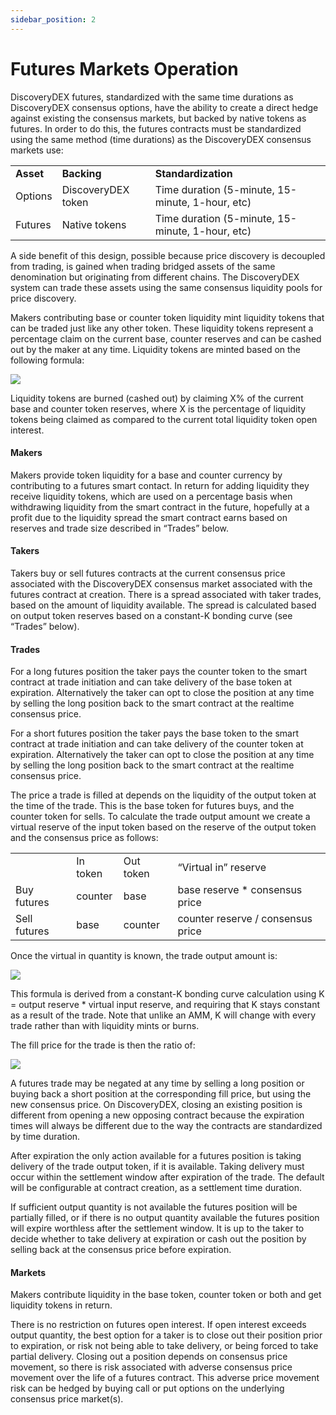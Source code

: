 ```yaml
---
sidebar_position: 2
---
```


# Futures Markets Operation

DiscoveryDEX futures, standardized with the same time durations as DiscoveryDEX consensus options, have the ability to create a direct hedge against existing the consensus markets, but backed by native tokens as futures. In order to do this, the futures contracts must be standardized using the same method (time durations) as the DiscoveryDEX consensus markets use:


<table>
  <tr>
   <td><strong>Asset</strong>
   </td>
   <td><strong>Backing</strong>
   </td>
   <td><strong>Standardization</strong>
   </td>
  </tr>
  <tr>
   <td>Options
   </td>
   <td>DiscoveryDEX token
   </td>
   <td>Time duration (5-minute, 15-minute, 1-hour, etc)
   </td>
  </tr>
  <tr>
   <td>Futures
   </td>
   <td>Native tokens
   </td>
   <td>Time duration (5-minute, 15-minute, 1-hour, etc)
   </td>
  </tr>
</table>


A side benefit of this design, possible because price discovery is decoupled from trading, is gained when trading bridged assets of the same denomination but originating from different chains. The DiscoveryDEX system can trade these assets using the same consensus liquidity pools for price discovery.

Makers contributing base or counter token liquidity mint liquidity tokens that can be traded just like any other token.  These liquidity tokens represent a percentage claim on the current base, counter reserves and can be cashed out by the maker at any time.  Liquidity tokens are minted based on the following formula:

![](https://i.imgur.com/wM9y3nG.png)

Liquidity tokens are burned (cashed out) by claiming X% of the current base and counter token reserves, where X is the percentage of liquidity tokens being claimed as compared to the current total liquidity token open interest.


#### Makers

Makers provide token liquidity for a base and counter currency by contributing to a futures smart contact.  In return for adding liquidity they receive liquidity tokens, which are used on a percentage basis when withdrawing liquidity from the smart contract in the future, hopefully at a profit due to the liquidity spread the smart contract earns based on reserves and trade size described in “Trades” below.


#### Takers

Takers buy or sell futures contracts at the current consensus price associated with the DiscoveryDEX consensus market associated with the futures contract at creation.  There is a spread associated with taker trades, based on the amount of liquidity available.  The spread is calculated based on output token reserves based on a constant-K bonding curve (see “Trades” below).


#### Trades

For a long futures position the taker pays the counter token to the smart contract at trade initiation and can take delivery of the base token at expiration.  Alternatively the taker can opt to close the position at any time by selling the long position back to the smart contract at the realtime consensus price.

For a short futures position the taker pays the base token to the smart contract at trade initiation and can take delivery of the counter token at expiration.  Alternatively the taker can opt to close the position at any time by selling the long position back to the smart contract at the realtime consensus price.

The price a trade is filled at depends on the liquidity of the output token at the time of the trade.  This is the base token for futures buys, and the counter token for sells.  To calculate the trade output amount we create a virtual reserve of the input token based on the reserve of the output token and the consensus price as follows:


<table>
  <tr>
   <td>
   </td>
   <td>In token
   </td>
   <td>Out token
   </td>
   <td>“Virtual in” reserve
   </td>
  </tr>
  <tr>
   <td>Buy futures
   </td>
   <td>counter
   </td>
   <td>base
   </td>
   <td>base reserve * consensus price
   </td>
  </tr>
  <tr>
   <td>Sell futures
   </td>
   <td>base
   </td>
   <td>counter
   </td>
   <td>counter reserve  / consensus price
   </td>
  </tr>
</table>


Once the virtual in quantity is known, the trade output amount is:

![](https://i.imgur.com/eTuTRxI.png)

This formula is derived from a constant-K bonding curve calculation using K = output reserve * virtual input reserve, and requiring that K stays constant as a result of the trade.  Note that unlike an AMM, K will change with every trade rather than with liquidity mints or burns.

The fill price for the trade is then the ratio of:

![](https://i.imgur.com/3bVVaUX.png)

A futures trade may be negated at any time by selling a long position or buying back a short position at the corresponding fill price, but using the new consensus price.  On DiscoveryDEX, closing an existing position is different from opening a new opposing contract because the expiration times will always be different due to the way the contracts are standardized by time duration.

After expiration the only action available for a futures position is taking delivery of the trade output token, if it is available.  Taking delivery must occur within the settlement window after expiration of the trade.  The default will be configurable at contract creation, as a settlement time duration.

If sufficient output quantity is not available the futures position will be partially filled, or if there is no output quantity available the futures position will expire worthless after the settlement window.  It is up to the taker to decide whether to take delivery at expiration or cash out the position by selling back at the consensus price before expiration.


#### Markets

Makers contribute liquidity in the base token, counter token or both and get liquidity tokens in return.

There is no restriction on futures open interest.  If open interest exceeds output quantity, the best option for a taker is to close out their position prior to expiration, or risk not being able to take delivery, or being forced to take partial delivery.  Closing out a position depends on consensus price movement, so there is risk associated with adverse consensus price movement over the life of a futures contract.  This adverse price movement risk can be hedged by buying call or put options on the underlying consensus price market(s).
